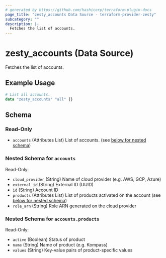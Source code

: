 ```yaml
---
# generated by https://github.com/hashicorp/terraform-plugin-docs
page_title: "zesty_accounts Data Source - terraform-provider-zesty"
subcategory: ""
description: |-
  Fetches the list of accounts.
---
```


# zesty_accounts (Data Source)

Fetches the list of accounts.

## Example Usage

```terraform
# List all accounts.
data "zesty_accounts" "all" {}
```

<!-- schema generated by tfplugindocs -->
## Schema

### Read-Only

- `accounts` (Attributes List) List of accounts. (see [below for nested schema](#nestedatt--accounts))

<a id="nestedatt--accounts"></a>
### Nested Schema for `accounts`

Read-Only:

- `cloud_provider` (String) Name of cloud provider (e.g. AWS, GCP, Azure)
- `external_id` (String) External ID (UUID)
- `id` (String) Account ID
- `products` (Attributes List) List of products activated on the account (see [below for nested schema](#nestedatt--accounts--products))
- `role_arn` (String) Role ARN generated on the cloud provider

<a id="nestedatt--accounts--products"></a>
### Nested Schema for `accounts.products`

Read-Only:

- `active` (Boolean) Status of product
- `name` (String) Name of product (e.g. Kompass)
- `values` (String) Key-value pairs of product-specific values
